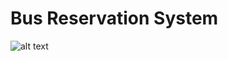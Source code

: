 # Bus Reservation System


![alt text](https://github.com/janangandhi/COEN-380-Project-2/blob/main/res/Bus%20reservation%20system.jpg?raw=true)
